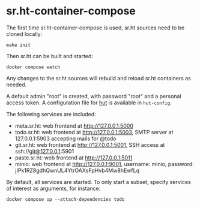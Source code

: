 # sr.ht-container-compose

The first time sr.ht-container-compose is used, sr.ht sources need to be cloned
locally:

    make init

Then sr.ht can be built and started:

    docker compose watch

Any changes to the sr.ht sources will rebuild and reload sr.ht containers as
needed.

A default admin "root" is created, with password "root" and a personal access
token. A configuration file for [hut] is available in `hut-config`.

The following services are included:

- meta.sr.ht: web frontend at http://127.0.0.1:5000
- todo.sr.ht: web frontend at http://127.0.0.1:5003,
  SMTP server at 127.0.0.1:5903 accepting mails for @todo
- git.sr.ht: web frontend at http://127.0.0.1:5001,
  SSH access at ssh://git@127.0.0.1:5901
- paste.sr.ht: web frontend at http://127.0.0.1:5011
- minio: web frontend at http://127.0.0.1:9001,
  username: minio, password: jIPk1RZ8gdhQwnUL4YtrOAXsFpHvb4Mw8hEwfLq

By default, all services are started. To only start a subset, specify services
of interest as arguments, for instance:

    docker compose up --attach-dependencies todo

[hut]: https://sr.ht/~emersion/hut/
